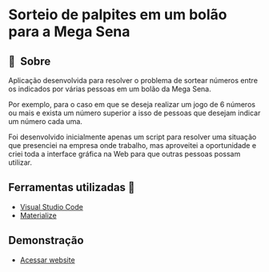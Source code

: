 # Sorteio de palpites em um bolão para a Mega Sena

## 🔖&nbsp; Sobre

Aplicação desenvolvida para resolver o problema de sortear números entre os indicados por várias pessoas em um bolão da Mega Sena.

Por exemplo, para o caso em que se deseja realizar um jogo de 6 números ou mais e exista um número superior a isso de pessoas que desejam indicar um número cada uma.

Foi desenvolvido inicialmente apenas um script para resolver uma situação que presenciei na empresa onde trabalho, mas aproveitei a oportunidade e criei toda a interface gráfica na Web para que outras pessoas possam utilizar.

## Ferramentas utilizadas :wrench: 
- [Visual Studio Code](https://code.visualstudio.com/ "Visual Studio Code")
- [Materialize](https://materializecss.com/about.html "Materialize")

## Demonstração
- [Acessar website](https://renatogual.github.io/palpites-megasena/)
